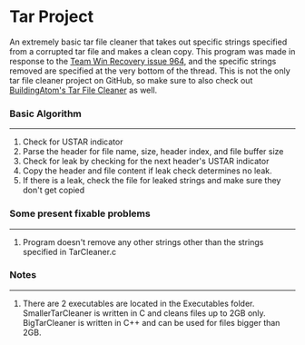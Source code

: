 # Tar Project
An extremely basic tar file cleaner that takes out specific strings specified from a corrupted tar file and makes a clean copy.  This program was made in response to the [Team Win Recovery issue 964](https://github.com/TeamWin/Team-Win-Recovery-Project/issues/964), and the specific strings removed are specified at the very bottom of the thread.  This is not the only tar file cleaner project on GitHub, so make sure to also check out [BuildingAtom's Tar File Cleaner](https://github.com/BuildingAtom/CleanTwrpTar) as well.
### Basic Algorithm
  ---
1. Check for USTAR indicator
2. Parse the header for file name, size, header index, and file buffer size
3. Check for leak by checking for the next header's USTAR indicator
4. Copy the header and file content if leak check determines no leak.  
5. If there is a leak, check the file for leaked strings and make sure they don't get copied
### Some present fixable problems
  ---
1. Program doesn't remove any other strings other than the strings specified in TarCleaner.c
### Notes
  ---
1. There are 2 executables are located in the Executables folder. SmallerTarCleaner is written in C and cleans files up to 2GB only. BigTarCleaner is written in C++ and can be used for files bigger than 2GB.
